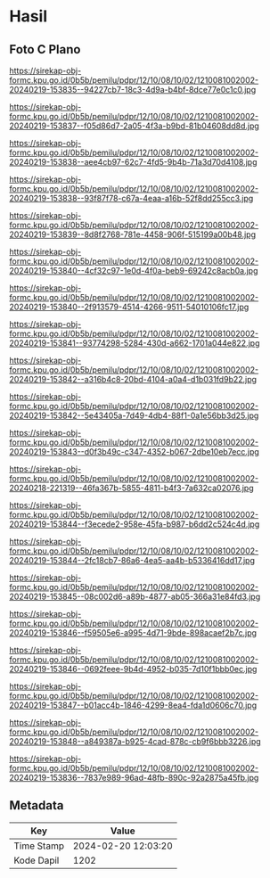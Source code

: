# Hasil

## Foto C Plano

https://sirekap-obj-formc.kpu.go.id/0b5b/pemilu/pdpr/12/10/08/10/02/1210081002002-20240219-153835--94227cb7-18c3-4d9a-b4bf-8dce77e0c1c0.jpg

https://sirekap-obj-formc.kpu.go.id/0b5b/pemilu/pdpr/12/10/08/10/02/1210081002002-20240219-153837--f05d86d7-2a05-4f3a-b9bd-81b04608dd8d.jpg

https://sirekap-obj-formc.kpu.go.id/0b5b/pemilu/pdpr/12/10/08/10/02/1210081002002-20240219-153838--aee4cb97-62c7-4fd5-9b4b-71a3d70d4108.jpg

https://sirekap-obj-formc.kpu.go.id/0b5b/pemilu/pdpr/12/10/08/10/02/1210081002002-20240219-153838--93f87f78-c67a-4eaa-a16b-52f8dd255cc3.jpg

https://sirekap-obj-formc.kpu.go.id/0b5b/pemilu/pdpr/12/10/08/10/02/1210081002002-20240219-153839--8d8f2768-781e-4458-906f-515199a00b48.jpg

https://sirekap-obj-formc.kpu.go.id/0b5b/pemilu/pdpr/12/10/08/10/02/1210081002002-20240219-153840--4cf32c97-1e0d-4f0a-beb9-69242c8acb0a.jpg

https://sirekap-obj-formc.kpu.go.id/0b5b/pemilu/pdpr/12/10/08/10/02/1210081002002-20240219-153840--2f913579-4514-4266-9511-54010106fc17.jpg

https://sirekap-obj-formc.kpu.go.id/0b5b/pemilu/pdpr/12/10/08/10/02/1210081002002-20240219-153841--93774298-5284-430d-a662-1701a044e822.jpg

https://sirekap-obj-formc.kpu.go.id/0b5b/pemilu/pdpr/12/10/08/10/02/1210081002002-20240219-153842--a316b4c8-20bd-4104-a0a4-d1b031fd9b22.jpg

https://sirekap-obj-formc.kpu.go.id/0b5b/pemilu/pdpr/12/10/08/10/02/1210081002002-20240219-153842--5e43405a-7d49-4db4-88f1-0a1e56bb3d25.jpg

https://sirekap-obj-formc.kpu.go.id/0b5b/pemilu/pdpr/12/10/08/10/02/1210081002002-20240219-153843--d0f3b49c-c347-4352-b067-2dbe10eb7ecc.jpg

https://sirekap-obj-formc.kpu.go.id/0b5b/pemilu/pdpr/12/10/08/10/02/1210081002002-20240218-221319--46fa367b-5855-4811-b4f3-7a632ca02076.jpg

https://sirekap-obj-formc.kpu.go.id/0b5b/pemilu/pdpr/12/10/08/10/02/1210081002002-20240219-153844--f3ecede2-958e-45fa-b987-b6dd2c524c4d.jpg

https://sirekap-obj-formc.kpu.go.id/0b5b/pemilu/pdpr/12/10/08/10/02/1210081002002-20240219-153844--2fc18cb7-86a6-4ea5-aa4b-b5336416dd17.jpg

https://sirekap-obj-formc.kpu.go.id/0b5b/pemilu/pdpr/12/10/08/10/02/1210081002002-20240219-153845--08c002d6-a89b-4877-ab05-366a31e84fd3.jpg

https://sirekap-obj-formc.kpu.go.id/0b5b/pemilu/pdpr/12/10/08/10/02/1210081002002-20240219-153846--f59505e6-a995-4d71-9bde-898acaef2b7c.jpg

https://sirekap-obj-formc.kpu.go.id/0b5b/pemilu/pdpr/12/10/08/10/02/1210081002002-20240219-153846--0692feee-9b4d-4952-b035-7d10f1bbb0ec.jpg

https://sirekap-obj-formc.kpu.go.id/0b5b/pemilu/pdpr/12/10/08/10/02/1210081002002-20240219-153847--b01acc4b-1846-4299-8ea4-fda1d0606c70.jpg

https://sirekap-obj-formc.kpu.go.id/0b5b/pemilu/pdpr/12/10/08/10/02/1210081002002-20240219-153848--a849387a-b925-4cad-878c-cb9f6bbb3226.jpg

https://sirekap-obj-formc.kpu.go.id/0b5b/pemilu/pdpr/12/10/08/10/02/1210081002002-20240219-153836--7837e989-96ad-48fb-890c-92a2875a45fb.jpg


## Metadata

| Key        | Value               |
| ---------- | ------------------- |
| Time Stamp | 2024-02-20 12:03:20 |
| Kode Dapil | 1202                |



